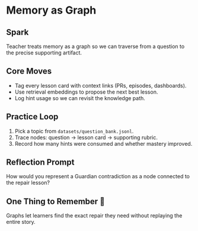 # Memory as Graph

## Spark
Teacher treats memory as a graph so we can traverse from a question to the precise supporting artifact.

## Core Moves
- Tag every lesson card with context links (PRs, episodes, dashboards).
- Use retrieval embeddings to propose the next best lesson.
- Log hint usage so we can revisit the knowledge path.

## Practice Loop
1. Pick a topic from `datasets/question_bank.jsonl`.
2. Trace nodes: question → lesson card → supporting rubric.
3. Record how many hints were consumed and whether mastery improved.

## Reflection Prompt
How would you represent a Guardian contradiction as a node connected to the repair lesson?

## One Thing to Remember 🧷
Graphs let learners find the exact repair they need without replaying the entire story.
